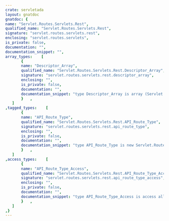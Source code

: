 ```yaml
---
crate: servletada
layout: gnatdoc
gnatdoc: {
name: "Servlet.Routes.Servlets.Rest",
qualified_name: "Servlet.Routes.Servlets.Rest",
signature: "servlet.routes.servlets.rest",
enclosing: "servlet.routes.servlets",
is_private: false,
documentation: "",
documentation_snippet: "",
array_types:    [
       {
       name: "Descriptor_Array",
       qualified_name: "Servlet.Routes.Servlets.Rest.Descriptor_Array",
       signature: "servlet.routes.servlets.rest.descriptor_array",
       enclosing: "",
       is_private: false,
       documentation: "",
       documentation_snippet: "type Descriptor_Array is array (Servlet.Rest.Method_Type) of Servlet.Rest.Descriptor_Access;",
       }   ,
   ]
,tagged_types:    [
       {
       name: "API_Route_Type",
       qualified_name: "Servlet.Routes.Servlets.Rest.API_Route_Type",
       signature: "servlet.routes.servlets.rest.api_route_type",
       enclosing: "",
       is_private: false,
       documentation: "",
       documentation_snippet: "type API_Route_Type is new Servlet.Routes.Servlets.Servlet_Route_Type with record\n   Descriptors : Descriptor_Array;\nend record;",
       }   ,
   ]
,access_types:    [
       {
       name: "API_Route_Type_Access",
       qualified_name: "Servlet.Routes.Servlets.Rest.API_Route_Type_Access",
       signature: "servlet.routes.servlets.rest.api_route_type_access",
       enclosing: "",
       is_private: false,
       documentation: "",
       documentation_snippet: "type API_Route_Type_Access is access all API_Route_Type'Class;",
       }   ,
   ]
,}
---
```

